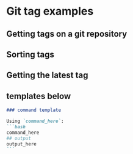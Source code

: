 # Git tag examples

## Getting tags on a git repository

<!--- Moved to the 'rwaight/rwaight.github.io' repo --->

## Sorting tags

<!--- Moved to the 'rwaight/rwaight.github.io' repo --->

## Getting the latest tag

<!--- Moved to the 'rwaight/rwaight.github.io' repo --->


## templates below

````markdown
### command template

Using `command_here`:
```bash
command_here
## output
output_here
```

````
